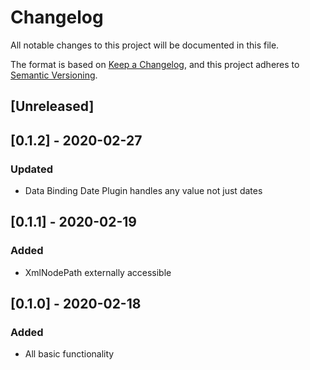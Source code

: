 # Changelog

All notable changes to this project will be documented in this file.

The format is based on [Keep a Changelog](https://keepachangelog.com/en/1.0.0/),
and this project adheres to [Semantic Versioning](https://semver.org/spec/v2.0.0.html).

## [Unreleased]

## [0.1.2] - 2020-02-27

### Updated

-   Data Binding Date Plugin handles any value not just dates

## [0.1.1] - 2020-02-19

### Added

-   XmlNodePath externally accessible

## [0.1.0] - 2020-02-18

### Added

-   All basic functionality
